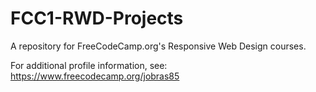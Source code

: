 # FCC1-RWD-Projects

A repository for FreeCodeCamp.org's Responsive Web Design courses. 

For additional profile information, see: https://www.freecodecamp.org/jobras85
